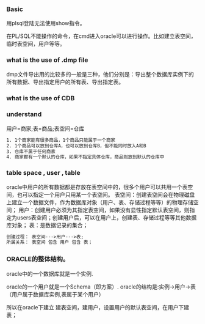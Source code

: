 
### Basic

用plsql登陆无法使用show指令。

在PL/SQL不能操作的命令，在cmd进入oracle可以进行操作。比如建立表空间，临时表空间，用户等等。

### what is the use of .dmp file

dmp文件导出用的比较多的一般是三种，他们分别是：导出整个数据库实例下的所有数据、导出指定用户的所有表、导出指定表。

### what is the use of CDB



### understand 

用户=商家;表=商品;表空间=仓库

```txt
1. 1个商家能有很多商品，1个商品只能属于一个商家
2. 1个商品可以放到仓库A，也可以放到仓库B，但不能同时放入A和B
3. 仓库不属于任何商家
4. 商家都有一个默认的仓库，如果不指定具体仓库，商品则放到默认的仓库中
```
### table space , user , table

oracle中用户的所有数据都是存放在表空间中的，很多个用户可以共用一个表空间，也可以指定一个用户只用某一个表空间。
表空间：创建表空间会在物理磁盘上建立一个数据文件，作为数据库对象（用户、表、存储过程等等）的物理存储空间；
用户：创建用户必须为其指定表空间，如果没有显性指定默认表空间，则指定为users表空间；创建用户后，可以在用户上，创建表、存储过程等等其他数据库对象；
表：是数据记录的集合；
```txt
创建过程： 表空间--->用户--->表;
所属关系： 表空间 包含 用户 包含 表；
```

### ORACLE的整体结构。

oracle中的一个数据库就是一个实例.

oracle的一个用户就是一个Schema（即方案）.
oracle的结构是:实例->用户->表（用户属于数据库实例,表属于某个用户）

所以在oracle下建立 建表空间，建用户，设置用户的默认表空间，在用户下建表；

